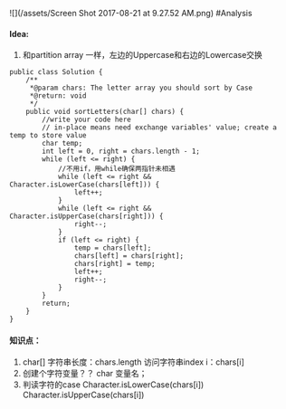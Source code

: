 ![](/assets/Screen Shot 2017-08-21 at 9.27.52 AM.png)
#Analysis
#### Idea:
1. 和partition array 一样，左边的Uppercase和右边的Lowercase交换


```
public class Solution {
    /** 
     *@param chars: The letter array you should sort by Case
     *@return: void
     */
    public void sortLetters(char[] chars) {
        //write your code here
        // in-place means need exchange variables' value; create a temp to store value
        char temp;
        int left = 0, right = chars.length - 1;
        while (left <= right) {
            //不用if，用while确保两指针未相遇
            while (left <= right && Character.isLowerCase(chars[left])) {
                left++;
            }
            while (left <= right && Character.isUpperCase(chars[right])) {
                right--;
            }
            if (left <= right) {
                temp = chars[left];
                chars[left] = chars[right];
                chars[right] = temp;
                left++;
                right--;
            }
        }
        return;
    }
}

```

#### 知识点：
1. char[] 字符串长度：chars.length 访问字符串index i：chars[i]
2. 创建个字符变量？？ char 变量名；
3. 判读字符的case Character.isLowerCase(chars[i]) Character.isUpperCase(chars[i]) 